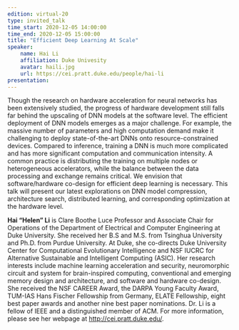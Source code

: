 ```yaml
---
edition: virtual-20
type: invited_talk
time_start: 2020-12-05 14:00:00
time_end: 2020-12-05 15:00:00
title: "Efficient Deep Learning At Scale"
speaker:
    name: Hai Li 
    affiliation: Duke Univesity
    avatar: haili.jpg 
    url: https://cei.pratt.duke.edu/people/hai-li
presentation: 
---
```

Though the research on hardware acceleration for neural networks has been extensively studied, the progress of hardware development still falls far behind the upscaling of DNN models at the software level. The efficient deployment of DNN models emerges as a major challenge. For example, the massive number of parameters and high computation demand make it challenging to deploy state-of-the-art DNNs onto resource-constrained devices. Compared to inference, training a DNN is much more complicated and has more significant computation and communication intensity. A common practice is distributing the training on multiple nodes or heterogeneous accelerators, while the balance between the data processing and exchange remains critical. We envision that software/hardware co-design for efficient deep learning is necessary. This talk will present our latest explorations on DNN model compression, architecture search, distributed learning, and corresponding optimization at the hardware level.  

**Hai “Helen” Li** is Clare Boothe Luce Professor and Associate Chair for Operations of the Department of Electrical and Computer Engineering at Duke University. She received her B.S and M.S. from Tsinghua University and Ph.D. from Purdue University. At Duke, she co-directs Duke University Center for Computational Evolutionary Intelligence and NSF IUCRC for Alternative Sustainable and Intelligent Computing (ASIC). Her research interests include machine learning acceleration and security, neuromorphic circuit and system for brain-inspired computing, conventional and emerging memory design and architecture, and software and hardware co-design. She received the NSF CAREER Award, the DARPA Young Faculty Award, TUM-IAS Hans Fischer Fellowship from Germany, ELATE Fellowship, eight best paper awards and another nine best paper nominations. Dr. Li is a fellow of IEEE and a distinguished member of ACM. For more information, please see her webpage at http://cei.pratt.duke.edu/. 
